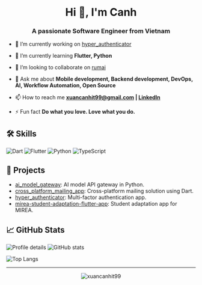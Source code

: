 <h1 align="center">Hi 👋, I'm Canh</h1>
<h3 align="center">A passionate Software Engineer from Vietnam</h3>

- 🔭 I’m currently working on [hyper_authenticator](https://github.com/xuancanhit99/hyper_authenticator)

- 🌱 I’m currently learning **Flutter, Python**

- 👯 I’m looking to collaborate on [rumai](https://github.com/codarkat/rumai)

- 💬 Ask me about **Mobile development, Backend development, DevOps, AI, Workflow Automation, Open Source**

- 📫 How to reach me **xuancanhit99@gmail.com | [LinkedIn](https://linkedin.com/in/xuancanhit)**

- ⚡ Fun fact **Do what you love. Love what you do.**

## 🛠️ Skills
![Dart](https://img.shields.io/badge/-Dart-0175C2?style=flat-square&logo=dart&logoColor=white)
![Flutter](https://img.shields.io/badge/-Flutter-02569B?style=flat-square&logo=flutter&logoColor=white)
![Python](https://img.shields.io/badge/-Python-3776AB?style=flat-square&logo=python&logoColor=white)
![TypeScript](https://img.shields.io/badge/-TypeScript-3178C6?style=flat-square&logo=typescript&logoColor=white)

## 📌 Projects
- [ai_model_gateway](https://github.com/xuancanhit99/ai_model_gateway): AI model API gateway in Python.
- [cross_platform_mailing_app](https://github.com/xuancanhit99/cross_platform_mailing_app): Cross-platform mailing solution using Dart.
- [hyper_authenticator](https://github.com/xuancanhit99/hyper_authenticator): Multi-factor authentication app.
- [mirea-student-adaptation-flutter-app](https://github.com/xuancanhit99/mirea-student-adaptation-flutter-app): Student adaptation app for MIREA.

## 📈 GitHub Stats
![Profile details](https://github-profile-summary-cards.vercel.app/api/cards/profile-details?username=xuancanhit99&theme=tokyonight)
![GitHub stats](http://github-profile-summary-cards.vercel.app/api/cards/stats?username=xuancanhit99&theme=tokyonight)

![Top Langs](https://github-readme-stats.vercel.app/api/top-langs/?username=xuancanhit99&theme=tokyonight)


---
<p align="center">
  <img src="https://komarev.com/ghpvc/?username=xuancanhit99&label=Profile%20views&color=0e75b6&style=flat" alt="xuancanhit99" />
</p>
